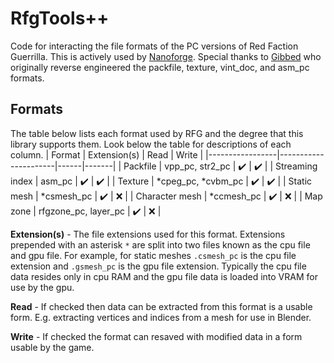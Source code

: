 # RfgTools++
Code for interacting the file formats of the PC versions of Red Faction Guerrilla. This is actively used by [Nanoforge](https://github.com/Moneyl/Nanoforge/). Special thanks to [Gibbed](https://github.com/gibbed/) who originally reverse engineered the packfile, texture, vint_doc, and asm_pc formats.

## Formats
The table below lists each format used by RFG and the degree that this library supports them. Look below the table for descriptions of each column.
| Format          | Extension(s)         | Read | Write |
|-----------------|----------------------|------|-------|
| Packfile        | vpp_pc, str2_pc      | ✔️    | ✔️     |
| Streaming index | asm_pc               | ✔️    | ✔️     |
| Texture         | *cpeg_pc, *cvbm_pc   | ✔️    | ✔️     |
| Static mesh     | *csmesh_pc           | ✔️    | ❌     |
| Character mesh  | *ccmesh_pc           | ✔️    | ❌     |
| Map zone        | rfgzone_pc, layer_pc | ✔️    | ❌     |

**Extension(s)** - The file extensions used for this format. Extensions prepended with an asterisk `*` are split into two files known as the cpu file and gpu file. For example, for static meshes `.csmesh_pc` is the cpu file extension and `.gsmesh_pc` is the gpu file extension. Typically the cpu file data resides only in cpu RAM and the gpu file data is loaded into VRAM for use by the gpu.

**Read** - If checked then data can be extracted from this format is a usable form. E.g. extracting vertices and indices from a mesh for use in Blender.

**Write** - If checked the format can resaved with modified data in a form usable by the game.
